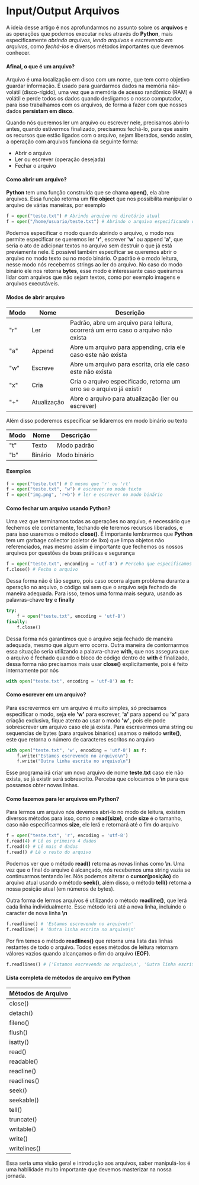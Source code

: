 # Input/Output Arquivos

A ideia desse artigo é nos aprofundarmos no assunto sobre os **arquivos** e as operações que podemos executar neles através do **Python**, mais especificamente *abrindo arquivos*, *lendo arquivos* e *escrevendo em arquivos*, como *fechá-los* e diversos métodos importantes que devemos conhecer.

#### Afinal, o que é um arquivo?

Arquivo é uma localização em disco com um nome, que tem como objetivo guardar informação. É usado para guardarmos dados na memória não-volátil (disco-rígido), uma vez que a memória de acesso randômico (RAM) é volátil e perde todos os dados quando desligamos o nosso computador, para isso trabalhamos com os arquivos, de forma a fazer com que nossos dados **persistam em disco**.

Quando nós queremos ler um arquivo ou escrever nele, precisamos abrí-lo antes, quando estivermos finalizado, precisamos fechá-lo, para que assim os recursos que estão ligados com o arquivo, sejam liberados, sendo assim, a operação com arquivos funciona da seguinte forma:

- Abrir o arquivo
- Ler ou escrever (operação desejada)
- Fechar o arquivo

#### Como abrir um arquivo?

**Python** tem uma função construída que se chama **open()**, ela abre arquivos. Essa função retorna um **file object** que nos possibilita manipular o arquivo de várias maneiras, por exemplo

```python
f = open("teste.txt") # Abrindo arquivo no diretório atual
f = open("/home/usuario/teste.txt") # Abrindo o arquivo especificando o seu caminho completo (full path)
```

Podemos especificar o modo quando abrindo o arquivo, o modo nos permite especificar se queremos ler **'r'**, escrever **'w'** ou append **'a'**, que seria o ato de adicionar textos no arquivo sem destruir o que já está previamente nele. É possível também especificar se queremos abrir o arquivo no modo texto ou no modo binário. O padrão é o modo leitura, nesse modo nós recebemos strings ao ler do arquivo. No caso do modo binário ele nos retorna **bytes**, esse modo é interessante caso queiramos lidar com arquivos que não sejam textos, como por exemplo imagens e arquivos executáveis.

#### Modos de abrir arquivo

| Modo | Nome        | Descrição                                                                        |
|------|-------------|----------------------------------------------------------------------------------|
| "r"  | Ler         | Padrão, abre um arquivo para leitura, ocorrerá um erro caso o arquivo não exista |
| "a"  | Append      | Abre um arquivo para appending, cria ele caso este não exista                    |
| "w"  | Escreve     | Abre um arquivo para escrita, cria ele caso este não exista                      |
| "x"  | Cria        | Cria o arquivo especificado, retorna um erro se o arquivo já existir             |
| "+"  | Atualização | Abre o arquivo para atualização (ler ou escrever)                                |

Além disso poderemos especificar se lidaremos em modo binário ou texto

| Modo | Nome    | Descrição    |
|------|---------|--------------|
| "t"  | Texto   | Modo padrão  |
| "b"  | Binário | Modo binário |

#### Exemplos

```python
f = open("teste.txt") # O mesmo que 'r' ou 'rt'
f = open("teste.txt", "w") # escrever no modo texto
f = open("img.png", 'r+b') # ler e escrever no modo binário
```

#### Como fechar um arquivo usando Python?

Uma vez que terminamos todas as operações no arquivo, é necessário que fechemos ele corretamente, fechando ele teremos recursos liberados, e para isso usaremos o método **close()**. É importante lembrarmos que **Python** tem um garbage collector (coletor de lixo) que limpa objetos não referenciados, mas mesmo assim é importante que fechemos os nossos arquivos por questões de boas práticas e segurança

```python
f = open("teste.txt", enconding = 'utf-8') # Perceba que especificamos o modo de encoding para 'utf-8' para evitarmos conflitos, uma vez que cada sistema tem um modo padrão de codificar, sendo windows o 'cp1252' e linux 'utf-8'
f.close() # Fecha o arquivo
```

Dessa forma não é tão seguro, pois caso ocorra algum problema durante a operação no arquivo, o código sai sem que o arquivo seja fechado de maneira adequada. Para isso, temos uma forma mais segura, usando as palavras-chave **try** e **finally**

```python
try:
	f = open("teste.txt", encoding = 'utf-8')
finally:
	f.close()
```

Dessa forma nós garantimos que o arquivo seja fechado de maneira adequada, mesmo que algum erro ocorra. Outra maneira de contornarmos essa situação seria utilizando a palavra-chave **with**, que nos assegura que o arquivo é fechado quando o bloco de código dentro de **with** é finalizado, dessa forma não precisamos mais usar **close()** explicitamente, pois é feito internamente por nós

```python
with open("teste.txt", encoding = 'utf-8') as f:
```

#### Como escrever em um arquivo?

Para escrevermos em um arquivo é muito simples, só precisamos especificar o modo, seja ele **'w'** para escrever, **'a'** para append ou **'x'** para criação exclusiva, fique atento ao usar o modo **'w'**, pois ele pode sobrescrever um arquivo caso ele já exista. Para escrevermos uma string ou sequencias de bytes (para arquivos binários) usamos o método **write()**, este que retorna o número de caracteres escritos no arquivo

```python
with open("teste.txt", 'w', encoding = 'utf-8') as f:
	f.write("Estamos escrevendo no arquivo\n")
	f.write("Outra linha escrita no arquivo\n")
```

Esse programa irá criar um novo arquivo de nome **teste.txt** caso ele não exista, se já existir será sobrescrito. Perceba que colocamos o **\n** para que possamos obter novas linhas.

#### Como fazemos para ler arquivos em Python?

Para lermos um arquivo nós devemos abrí-lo no modo de leitura, existem diversos métodos para isso, como o **read(size)**, onde **size** é o tamanho, caso não especificarmos **size**, ele lerá e retornará até o fim do arquivo

```python
f = open("teste.txt", 'r', encoding = 'utf-8')
f.read(4) # Lê os primeiro 4 dados 
f.read(4) # Lê mais 4 dados
f.read() # Lê o resto do arquivo
```

Podemos ver que o método **read()** retorna as novas linhas como **\n**. Uma vez que o final do arquivo é alcançado, nós recebemos uma string vazia se continuarmos tentando ler. Nós podemos alterar o **cursor(posição)** do arquivo atual usando o método **seek()**, além disso, o método **tell()** retorna a nossa posição atual (em números de bytes). 

Outra forma de lermos arquivos é utilizando o método **readline()**, que lerá cada linha individualmente. Esse método lerá até a nova linha, incluindo o caracter de nova linha **\n**

```python
f.readline() # 'Estamos escrevendo no arquivo\n'
f.readline() # 'Outra linha escrita no arquivo\n'
```

Por fim temos o método **readlines()** que retorna uma lista das linhas restantes de todo o arquivo. Todos esses métodos de leitura retornam válores vazios quando alcançamos o fim do arquivo **(EOF)**.

```python
f.readlines() # ['Estamos escrevendo no arquivo\n', 'Outra linha escrita no arquivo\n']
```

#### Lista completa de métodos de arquivo em Python

| Métodos de Arquivo |
|--------------------|
| close()            |
| detach()           |
| fileno()           |
| flush()            |
| isatty()           |
| read()             |
| readable()         |
| readline()         |
| readlines()        |
| seek()             |
| seekable()         |
| tell()             |
| truncate()         |
| writable()         |
| write()            |
| writelines()       |

Essa seria uma visão geral e introdução aos arquivos, saber manipulá-los é uma habilidade muito importante que devemos masterizar na nossa jornada.

























































































































